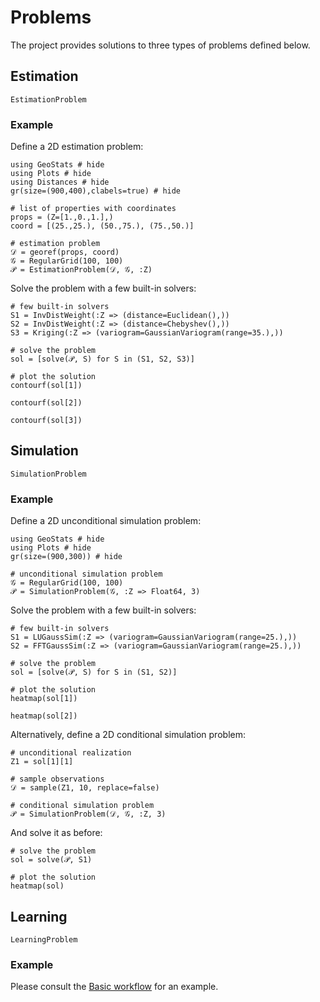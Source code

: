 # Problems

The project provides solutions to three types of problems defined below.

## Estimation

```@docs
EstimationProblem
```

### Example

Define a 2D estimation problem:

```@example estimation
using GeoStats # hide
using Plots # hide
using Distances # hide
gr(size=(900,400),clabels=true) # hide

# list of properties with coordinates
props = (Z=[1.,0.,1.],)
coord = [(25.,25.), (50.,75.), (75.,50.)]

# estimation problem
𝒟 = georef(props, coord)
𝒢 = RegularGrid(100, 100)
𝒫 = EstimationProblem(𝒟, 𝒢, :Z)
```

Solve the problem with a few built-in solvers:

```@example estimation
# few built-in solvers
S1 = InvDistWeight(:Z => (distance=Euclidean(),))
S2 = InvDistWeight(:Z => (distance=Chebyshev(),))
S3 = Kriging(:Z => (variogram=GaussianVariogram(range=35.),))

# solve the problem
sol = [solve(𝒫, S) for S in (S1, S2, S3)]

# plot the solution
contourf(sol[1])
```

```@example estimation
contourf(sol[2])
```

```@example estimation
contourf(sol[3])
```

## Simulation

```@docs
SimulationProblem
```

### Example

Define a 2D unconditional simulation problem:

```@example simulation
using GeoStats # hide
using Plots # hide
gr(size=(900,300)) # hide

# unconditional simulation problem
𝒢 = RegularGrid(100, 100)
𝒫 = SimulationProblem(𝒢, :Z => Float64, 3)
```

Solve the problem with a few built-in solvers:

```@example simulation
# few built-in solvers
S1 = LUGaussSim(:Z => (variogram=GaussianVariogram(range=25.),))
S2 = FFTGaussSim(:Z => (variogram=GaussianVariogram(range=25.),))

# solve the problem
sol = [solve(𝒫, S) for S in (S1, S2)]

# plot the solution
heatmap(sol[1])
```

```@example simulation
heatmap(sol[2])
```

Alternatively, define a 2D conditional simulation problem:

```@example simulation
# unconditional realization
Z1 = sol[1][1]

# sample observations
𝒟 = sample(Z1, 10, replace=false)

# conditional simulation problem
𝒫 = SimulationProblem(𝒟, 𝒢, :Z, 3)
```

And solve it as before:

```@example simulation
# solve the problem
sol = solve(𝒫, S1)

# plot the solution
heatmap(sol)
```

## Learning

```@docs
LearningProblem
```

### Example

Please consult the [Basic workflow](workflow.md) for an example.
